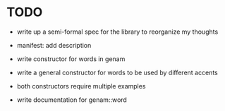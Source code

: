 # TODO

- write up a semi-formal spec for the library to reorganize my thoughts

- manifest: add description

- write constructor for words in genam

- write a general constructor for words to be used by different accents

- both constructors require multiple examples

- write documentation for genam::word

